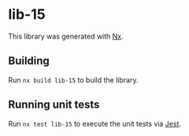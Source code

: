 # lib-15

This library was generated with [Nx](https://nx.dev).

## Building

Run `nx build lib-15` to build the library.

## Running unit tests

Run `nx test lib-15` to execute the unit tests via [Jest](https://jestjs.io).
